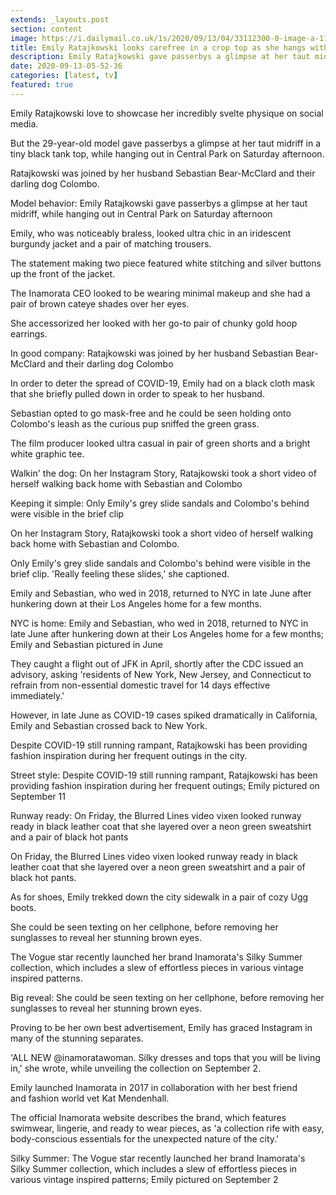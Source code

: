```yaml
---
extends: _layouts.post
section: content
image: https://i.dailymail.co.uk/1s/2020/09/13/04/33112300-0-image-a-119_1599968987961.jpg 
title: Emily Ratajkowski looks carefree in a crop top as she hangs with husband Sebastian Bear-McClard 
description: Emily Ratajkowski gave passerbys a glimpse at her taut midriff in a tiny black tank top, while hanging out  with her husband Sebastian Bear-McClard in Central Park on Saturday afternoon. 
date: 2020-09-13-05-52-36 
categories: [latest, tv] 
featured: true 
--- 
```

Emily Ratajkowski love to showcase her incredibly svelte physique on social media.

But the 29-year-old model gave passerbys a glimpse at her taut midriff in a tiny black tank top, while hanging out in Central Park on Saturday afternoon.

Ratajkowski was joined by her husband Sebastian Bear-McClard and their darling dog Colombo. 

Model behavior: Emily Ratajkowski gave passerbys a glimpse at her taut midriff, while hanging out in Central Park on Saturday afternoon

Emily, who was noticeably braless, looked ultra chic in an iridescent burgundy jacket and a pair of matching trousers.

The statement making two piece featured white stitching and silver buttons up the front of the jacket. 

The Inamorata CEO looked to be wearing minimal makeup and she had a pair of brown cateye shades over her eyes.

She accessorized her looked with her go-to pair of chunky gold hoop earrings.

In good company: Ratajkowski was joined by her husband Sebastian Bear-McClard and their darling dog Colombo

In order to deter the spread of COVID-19, Emily had on a black cloth mask that she briefly pulled down in order to speak to her husband.

Sebastian opted to go mask-free and he could be seen holding onto Colombo's leash as the curious pup sniffed the green grass.

The film producer looked ultra casual in pair of green shorts and a bright white graphic tee.

Walkin' the dog: On her Instagram Story, Ratajkowski took a short video of herself walking back home with Sebastian and Colombo

Keeping it simple: Only Emily's grey slide sandals and Colombo's behind were visible in the brief clip

On her Instagram Story, Ratajkowski took a short video of herself walking back home with Sebastian and Colombo.

Only Emily's grey slide sandals and Colombo's behind were visible in the brief clip. 'Really feeling these slides,' she captioned. 

Emily and Sebastian, who wed in 2018, returned to NYC in late June after hunkering down at their Los Angeles home for a few months. 

NYC is home: Emily and Sebastian, who wed in 2018, returned to NYC in late June after hunkering down at their Los Angeles home for a few months; Emily and Sebastian pictured in June

They caught a flight out of JFK in April, shortly after the CDC issued an advisory, asking 'residents of New York, New Jersey, and Connecticut to refrain from non-essential domestic travel for 14 days effective immediately.'

However, in late June as COVID-19 cases spiked dramatically in California, Emily and Sebastian crossed back to New York.

Despite COVID-19 still running rampant, Ratajkowski has been providing fashion inspiration during her frequent outings in the city.

Street style: Despite COVID-19 still running rampant, Ratajkowski has been providing fashion inspiration during her frequent outings; Emily pictured on September 11

Runway ready: On Friday, the Blurred Lines video vixen looked runway ready in black leather coat that she layered over a neon green sweatshirt and a pair of black hot pants

On Friday, the Blurred Lines video vixen looked runway ready in black leather coat that she layered over a neon green sweatshirt and a pair of black hot pants.

As for shoes, Emily trekked down the city sidewalk in a pair of cozy Ugg boots. 

She could be seen texting on her cellphone, before removing her sunglasses to reveal her stunning brown eyes. 

The Vogue star recently launched her brand Inamorata's Silky Summer collection, which includes a slew of effortless pieces in various vintage inspired patterns.

Big reveal: She could be seen texting on her cellphone, before removing her sunglasses to reveal her stunning brown eyes.

Proving to be her own best advertisement, Emily has graced Instagram in many of the stunning separates. 

'ALL NEW @inamoratawoman. Silky dresses and tops that you will be living in,' she wrote, while unveiling the collection on September 2.

Emily launched Inamorata in 2017 in collaboration with her best friend and fashion world vet Kat Mendenhall.

The official Inamorata website describes the brand, which features swimwear, lingerie, and ready to wear pieces, as 'a collection rife with easy, body-conscious essentials for the unexpected nature of the city.' 

Silky Summer: The Vogue star recently launched her brand Inamorata's Silky Summer collection, which includes a slew of effortless pieces in various vintage inspired patterns; Emily pictured on September 2

